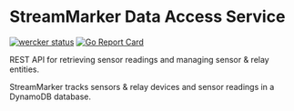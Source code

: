 # StreamMarker Data Access Service

[![wercker status](https://app.wercker.com/status/0de84eec40b86b4fbf7da1641b72dc9f/m "wercker status")](https://app.wercker.com/project/bykey/0de84eec40b86b4fbf7da1641b72dc9f) [![Go Report Card](https://goreportcard.com/badge/github.com/skidder/streammarker-data-access)](https://goreportcard.com/report/github.com/skidder/streammarker-data-access)


REST API for retrieving sensor readings and managing sensor & relay entities.

StreamMarker tracks sensors & relay devices and sensor readings in a DynamoDB database.

